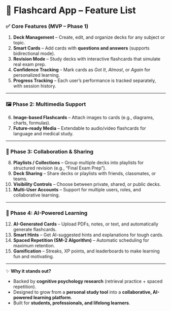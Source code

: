 # 📌 Flashcard App – Feature List

### ✅ Core Features (MVP – Phase 1)

1. **Deck Management** – Create, edit, and organize decks for any subject or topic.
2. **Smart Cards** – Add cards with **questions and answers** (supports bidirectional mode).
3. **Revision Mode** – Study decks with interactive flashcards that simulate real exam prep.
4. **Confidence Tracking** – Mark cards as *Got It*, *Almost*, or *Again* for personalized learning.
5. **Progress Tracking** – Each user’s performance is tracked separately, with session history.

---

### 🖼️ Phase 2: Multimedia Support

6. **Image-based Flashcards** – Attach images to cards (e.g., diagrams, charts, formulas).
7. **Future-ready Media** – Extendable to audio/video flashcards for language and medical study.

---

### 👥 Phase 3: Collaboration & Sharing

8. **Playlists / Collections** – Group multiple decks into playlists for structured revision (e.g., “Final Exam Prep”).
9. **Deck Sharing** – Share decks or playlists with friends, classmates, or teams.
10. **Visibility Controls** – Choose between private, shared, or public decks.
11. **Multi-User Accounts** – Support for multiple users, roles, and collaborative learning.

---

### 🤖 Phase 4: AI-Powered Learning

12. **AI-Generated Cards** – Upload PDFs, notes, or text, and automatically generate flashcards.
13. **Smart Hints** – Get AI-suggested hints and explanations for tough cards.
14. **Spaced Repetition (SM-2 Algorithm)** – Automatic scheduling for maximum retention.
15. **Gamification** – Streaks, XP points, and leaderboards to make learning fun and motivating.

---

✨ **Why it stands out?**

* Backed by **cognitive psychology research** (retrieval practice + spaced repetition).
* Designed to grow from a **personal study tool** into a **collaborative, AI-powered learning platform**.
* Built for **students, professionals, and lifelong learners**.
